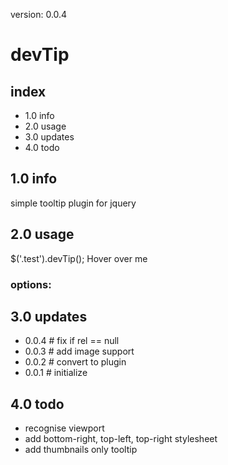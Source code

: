 version: 0.0.4

# devTip
## index
+ 1.0 info
+ 2.0 usage
+ 3.0 updates
+ 4.0 todo

## 1.0 info
simple tooltip plugin for jquery

## 2.0 usage
$('.test').devTip();
    <a class="test" title="this going to text for the tips" rel="if any images is used attach here in rel, only the url is needed">Hover over me</a>

### options:


## 3.0 updates
+ 0.0.4  # fix if rel == null
+ 0.0.3  # add image support
+ 0.0.2  # convert to plugin
+ 0.0.1  # initialize

## 4.0 todo
+ recognise viewport
+ add bottom-right, top-left, top-right stylesheet
+ add thumbnails only tooltip
